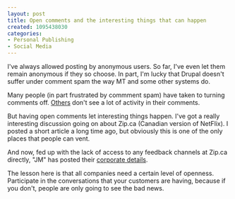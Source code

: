 ```yaml
--- 
layout: post
title: Open comments and the interesting things that can happen
created: 1095438030
categories: 
- Personal Publishing
- Social Media
---
```


<p>I've always allowed posting by anonymous users. So far, I've even let them remain anonymous if they so choose. In part, I'm lucky that Drupal doesn't suffer under comment spam the way MT and some other systems do.</p>

<p>Many people (in part frustrated by commment spam) have taken to turning comments off. <a href="http://contentcentricblog.typepad.com/businessblogs/2004/09/comment_on_comm.html">Others</a> don't see a lot of activity in their comments.</p><p>But having open comments let interesting things happen. I've got a really interesting discussion going on about Zip.ca (Canadian version of NetFlix). I posted a short article a long time ago, but obviously this is one of the only places that people can vent.</p><p>And now, fed up with the lack of access to any feedback channels at Zip.ca directly, &quot;JM&quot; has posted their <a href="http://www.bmannconsulting.com/node/910#comment-2149">corporate details</a>.</p><p>The lesson here is that all companies need a certain level of openness. Participate in the conversations that your customers are having, because if you don't, people are only going to see the bad news.<br /></p>
